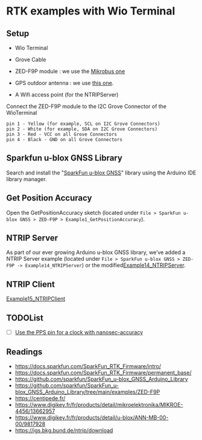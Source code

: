 # RTK examples with Wio Terminal

## Setup

* Wio Terminal
* Grove Cable
* ZED-F9P module : we use the [Mikrobus one](https://www.digikey.fr/fr/products/detail/mikroelektronika/MIKROE-4456/13662957)
* GPS outdoor antenna : we use [this one](https://www.digikey.fr/fr/products/detail/u-blox/ANN-MB-00-00/9817928).

* A Wifi access point (for the NTRIPServer)

Connect the ZED-F9P module to the I2C Grove Connector of the WioTerminal

    pin 1 - Yellow (for example, SCL on I2C Grove Connectors)
    pin 2 - White (for example, SDA on I2C Grove Connectors)
    pin 3 - Red - VCC on all Grove Connectors
    pin 4 - Black - GND on all Grove Connectors

## Sparkfun u-blox GNSS Library

Search and install the "[SparkFun u-blox GNSS](https://github.com/sparkfun/SparkFun_u-blox_GNSS_Arduino_Library)" library using the Arduino IDE library manager.

## Get Position Accuracy

Open the GetPositionAccuracy sketch (located under `File > SparkFun u-blox GNSS > ZED-F9P > Example1_GetPositionAccuracy`).

## NTRIP Server

As part of our ever growing Arduino u-blox GNSS library, we’ve added a NTRIP Server example (located under `File > SparkFun u-blox GNSS > ZED-F9P -> Example14_NTRIPServer`) or the modified[Example14_NTRIPServer](./Example14_NTRIPServer).

## NTRIP Client
[Example15_NTRIPClient](./Example15_NTRIPClient)

## TODOList
* [ ] [Use the PPS pin for a clock with nanosec-accuracy](https://forum.arduino.cc/t/pps-from-ultimate-gps-synch-with-arduino-uno/336683/2)

## Readings

* https://docs.sparkfun.com/SparkFun_RTK_Firmware/intro/
* https://docs.sparkfun.com/SparkFun_RTK_Firmware/permanent_base/
* https://github.com/sparkfun/SparkFun_u-blox_GNSS_Arduino_Library
* https://github.com/sparkfun/SparkFun_u-blox_GNSS_Arduino_Library/tree/main/examples/ZED-F9P
* https://centipede.fr/
* https://www.digikey.fr/fr/products/detail/mikroelektronika/MIKROE-4456/13662957
* https://www.digikey.fr/fr/products/detail/u-blox/ANN-MB-00-00/9817928
* https://igs.bkg.bund.de/ntrip/download
